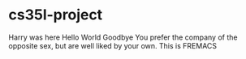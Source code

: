 # cs35l-project
Harry was here
Hello World
Goodbye
You prefer the company of the opposite sex, but are well liked by your own.
This is FREMACS